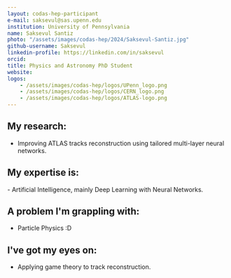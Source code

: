 ```yaml
---
layout: codas-hep-participant
e-mail: saksevul@sas.upenn.edu
institution: University of Pennsylvania
name: Saksevul Santiz
photo: "/assets/images/codas-hep/2024/Saksevul-Santiz.jpg"
github-username: Saksevul
linkedin-profile: https://linkedin.com/in/saksevul
orcid:
title: Physics and Astronomy PhD Student
website:
logos:
    - /assets/images/codas-hep/logos/UPenn_logo.png
    - /assets/images/codas-hep/logos/CERN_logo.png
    - /assets/images/codas-hep/logos/ATLAS-logo.png
---
```


## My research:
- Improving ATLAS tracks reconstruction using tailored multi-layer neural networks.

## My expertise is:
- Artificial Intelligence, mainly Deep Learning with Neural Networks.

## A problem I'm grappling with:
- Particle Physics :D

## I've got my eyes on:
- Applying game theory to track reconstruction.

